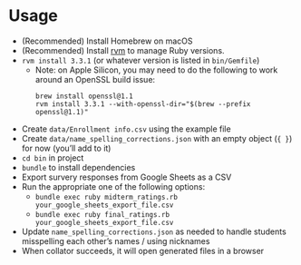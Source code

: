 # Usage

- (Recommended) Install Homebrew on macOS
- (Recommended) Install [rvm](https://rvm.io) to manage Ruby versions.
- `rvm install 3.3.1` (or whatever version is listed in `bin/Gemfile`)
    - Note: on Apple Silicon, you may need to do the following to work around an OpenSSL build issue:
      ```
      brew install openssl@1.1
      rvm install 3.3.1 --with-openssl-dir="$(brew --prefix openssl@1.1)"
      ```
- Create `data/Enrollment info.csv` using the example file
- Create `data/name_spelling_corrections.json` with an empty object (`{ }`) for now (you’ll add to it)
- `cd bin` in project
- `bundle` to install dependencies
- Export survery responses from Google Sheets as a CSV
- Run the appropriate one of the following options:
    - `bundle exec ruby midterm_ratings.rb your_google_sheets_export_file.csv`
    - `bundle exec ruby final_ratings.rb your_google_sheets_export_file.csv`
- Update `name_spelling_corrections.json` as needed to handle students misspelling each other’s names / using nicknames
- When collator succeeds, it will open generated files in a browser
